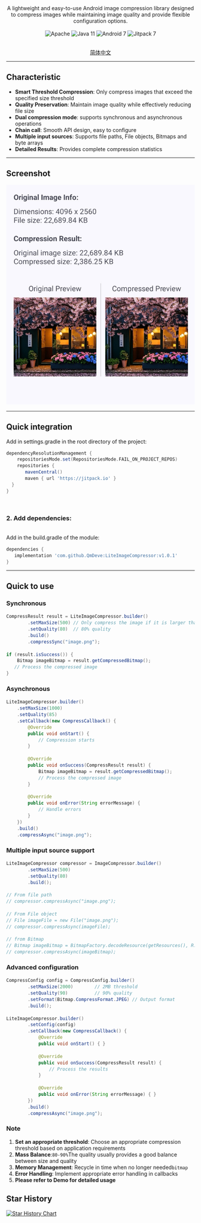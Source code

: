 
<div align="center">
  A lightweight and easy-to-use Android image compression library designed to compress images while maintaining image quality and provide flexible configuration options.

<br>
<br>
<img src="https://img.shields.io/badge/License-Apache%202.0-blue.svg" alt="Apache"/>
<img src="https://img.shields.io/badge/Java-11-orange?style=for-the-badge&logo=java" alt="Java 11"/>
<img src="https://img.shields.io/badge/Android-7.0%2B-brightgreen.svg" alt="Android 7"/>
<img src="https://jitpack.io/v/QmDeve/LiteImageCompressor.svg" alt="Jitpack 7"/>

<br>
<br>
  
  [简体中文](https://github.com/QmDeve/LiteImageCompressor/blob/master/README_zh.md)
  
  </div>

---

## Characteristic

- **Smart Threshold Compression**: Only compress images that exceed the specified size threshold
- **Quality Preservation**: Maintain image quality while effectively reducing file size
- **Dual compression mode**: supports synchronous and asynchronous operations
- **Chain call**: Smooth API design, easy to configure
- **Multiple input sources**: Supports file paths, File objects, Bitmaps and byte arrays
- **Detailed Results**: Provides complete compression statistics

---

## Screenshot
<div align="center">
<img src="https://raw.githubusercontent.com/QmDeve/LiteImageCompressor/refs/heads/master/img/screenshot.png" alt="Screenshot"/>
</div>

---

## Quick integration

Add in settings.gradle in the root directory of the project:

```gradle
dependencyResolutionManagement {
    repositoriesMode.set(RepositoriesMode.FAIL_ON_PROJECT_REPOS)
    repositories {
       mavenCentral()
       maven { url 'https://jitpack.io' }
  }
}
```

<br>

### 2. Add dependencies:
<br>
Add in the build.gradle of the module:

```gradle
dependencies {
   implementation 'com.github.QmDeve:LiteImageCompressor:v1.0.1'
}
```

---

## Quick to use
### Synchronous

```java
CompressResult result = LiteImageCompressor.builder()
        .setMaxSize(500) // Only compress the image if it is larger than 500KB
        .setQuality(80)  // 80% quality
        .build()
        .compressSync("image.png");

if (result.isSuccess()) {
    Bitmap imageBitmap = result.getCompressedBitmap();
   // Process the compressed image
}
```

### Asynchronous
```java
LiteImageCompressor.builder()
    .setMaxSize(1000)
    .setQuality(85)
    .setCallback(new CompressCallback() {
        @Override
        public void onStart() {
            // Compression starts
        }

        @Override
        public void onSuccess(CompressResult result) {
            Bitmap imageBitmap = result.getCompressedBitmap();
            // Process the compressed image
        }

        @Override
        public void onError(String errorMessage) {
            // Handle errors
        }
    })
    .build()
    .compressAsync("image.png");
```

### Multiple input source support
```java
LiteImageCompressor compressor = ImageCompressor.builder()
        .setMaxSize(500)
        .setQuality(80)
        .build();

// From file path
// compressor.compressAsync("image.png");

// From File object
// File imageFile = new File("image.png");
// compressor.compressAsync(imageFile);

// from Bitmap
// Bitmap imageBitmap = BitmapFactory.decodeResource(getResources(), R.drawable.image);
// compressor.compressAsync(imageBitmap);
```

### Advanced configuration
```java
CompressConfig config = CompressConfig.builder()
        .setMaxSize(2000)        // 2MB threshold
        .setQuality(90)          // 90% quality
        .setFormat(Bitmap.CompressFormat.JPEG) // Output format
        .build();

LiteImageCompressor.builder()
        .setConfig(config)
        .setCallback(new CompressCallback() {
            @Override
            public void onStart() { }
            
            @Override
            public void onSuccess(CompressResult result) {
                // Process the results
            }
            
            @Override
            public void onError(String errorMessage) { }
        })
        .build()
        .compressAsync("image.png");
```

### Note
1. **Set an appropriate threshold**: Choose an appropriate compression threshold based on application requirements
2. **Mass Balance**:`80-90%`The quality usually provides a good balance between size and quality
3. **Memory Management**: Recycle in time when no longer needed`bitmap`
4. **Error Handling**: Implement appropriate error handling in callbacks
5. **Please refer to Demo for detailed usage**

## Star History

[![Star History Chart](https://api.star-history.com/svg?repos=QmDeve/LiteImageCompressor&type=date&legend=bottom-right)](https://www.star-history.com/#QmDeve/LiteImageCompressor&type=date&legend=bottom-right)

